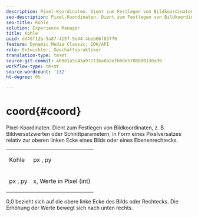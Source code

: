 ```yaml
---
description: Pixel-Koordinaten. Dient zum Festlegen von Bildkoordinaten, z. B. Bildversatzwerten oder Schnittparametern, in Form eines Pixelversatzes relativ zur oberen linken Ecke eines Bilds oder eines Ebenenrechtecks.
seo-description: Pixel-Koordinaten. Dient zum Festlegen von Bildkoordinaten, z. B. Bildversatzwerten oder Schnittparametern, in Form eines Pixelversatzes relativ zur oberen linken Ecke eines Bilds oder eines Ebenenrechtecks.
seo-title: Kohle
solution: Experience Manager
title: Kohle
uuid: dd49f12b-5a87-4157-9e44-4beb66f83770
feature: Dynamic Media Classic, SDK/API
role: Entwickler, Geschäftspraktiker
translation-type: tm+mt
source-git-commit: 469d1a5c43a972116a8a2efb0de5708800130a99
workflow-type: tm+mt
source-wordcount: '132'
ht-degree: 0%

---
```



# coord{#coord}

Pixel-Koordinaten. Dient zum Festlegen von Bildkoordinaten, z. B. Bildversatzwerten oder Schnittparametern, in Form eines Pixelversatzes relativ zur oberen linken Ecke eines Bilds oder eines Ebenenrechtecks.

<table id="simpletable_A686120953124ACB8803CB9C877252AB"> 
 <tr class="strow"> 
  <td class="stentry"> <p><span class="codeph"> <span class="varname"> Kohle</span> </span> </p> </td> 
  <td class="stentry"> <p><span class="codeph"> <span class="varname"> px</span> </span>,  <span class="codeph"><span class="varname"> py</span></span> </p></td> 
 </tr> 
 <tr class="strow"> 
  <td class="stentry"> <p><span class="codeph"> <span class="varname"> px</span> </span>,  <span class="codeph"><span class="varname"> py</span></span> </p></td> 
  <td class="stentry"> <p><span class="varname"> x</span>,  <span class="varname"> </span> Werte in Pixel (int) </p></td> 
 </tr> 
</table>

0,0 bezieht sich auf die obere linke Ecke des Bilds oder Rechtecks. Die Erhöhung der Werte bewegt sich nach unten rechts.
